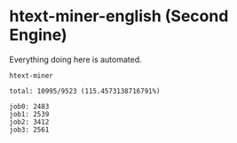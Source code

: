 # htext-miner-english (Second Engine)

Everything doing here is automated.

```
htext-miner

total: 10995/9523 (115.4573138716791%)

job0: 2483
job1: 2539
job2: 3412
job3: 2561
```
